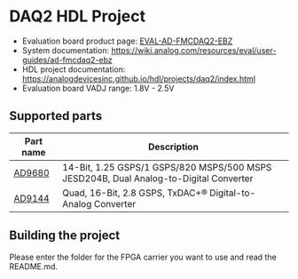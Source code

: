 # DAQ2 HDL Project

- Evaluation board product page: [EVAL-AD-FMCDAQ2-EBZ](https://www.analog.com/eval-ad-fmcdaq2-ebz)
- System documentation: https://wiki.analog.com/resources/eval/user-guides/ad-fmcdaq2-ebz
- HDL project documentation: https://analogdevicesinc.github.io/hdl/projects/daq2/index.html
- Evaluation board VADJ range: 1.8V - 2.5V

## Supported parts

| Part name                               | Description                                                                           |
|-----------------------------------------|---------------------------------------------------------------------------------------|
| [AD9680](https://www.analog.com/ad9680) | 14-Bit, 1.25 GSPS/1 GSPS/820 MSPS/500 MSPS JESD204B, Dual Analog-to-Digital Converter |
| [AD9144](https://www.analog.com/ad9144) | Quad, 16-Bit, 2.8 GSPS, TxDAC+® Digital-to-Analog Converter                           |

## Building the project

Please enter the folder for the FPGA carrier you want to use and read the README.md.